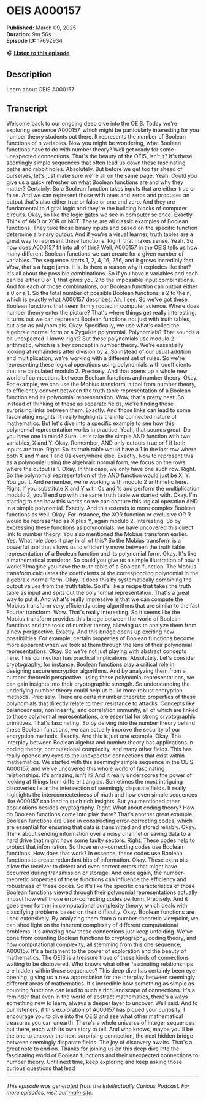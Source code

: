 # OEIS A000157

**Published:** March 09, 2025  
**Duration:** 9m 56s  
**Episode ID:** 17692934

🎧 **[Listen to this episode](https://intellectuallycurious.buzzsprout.com/2529712/episodes/17692934-oeis-a000157)**

## Description

Learn about OEIS A000157

## Transcript

Welcome back to our ongoing deep dive into the OEIS. Today we're exploring sequence A000157, which might be particularly interesting for you number theory students out there. It represents the number of Boolean functions of n variables. Now you might be wondering, what Boolean functions have to do with number theory? Well get ready for some unexpected connections. That's the beauty of the OEIS, isn't it? It's these seemingly simple sequences that often lead us down these fascinating paths and rabbit holes. Absolutely. But before we get too far ahead of ourselves, let's just make sure we're all on the same page. Yeah. Could you give us a quick refresher on what Boolean functions are and why they matter? Certainly. So a Boolean function takes inputs that are either true or false. And we can represent those with ones and zeros and produces an output that's also either true or false or one and zero. And they are fundamental to digital logic and they're the building blocks of computer circuits. Okay, so like the logic gates we see in computer science. Exactly. Think of AND or XOR or NOT. These are all classic examples of Boolean functions. They take those binary inputs and based on the specific function determine a binary output. And if you're a visual learner, truth tables are a great way to represent these functions. Right, that makes sense. Yeah. So how does A000157 fit into all of this? Well, A000157 in the OEIS tells us how many different Boolean functions we can create for a given number of variables. The sequence starts 1, 2, 4, 16, 256, and it grows incredibly fast. Wow, that's a huge jump. It is. Is there a reason why it explodes like that? It's all about the possible combinations. So if you have n variables and each can be either 0 or 1, that gives you 2 to the impossible input combinations. And for each of those combinations, our Boolean function can output either a 0 or a 1. So the total number of possible Boolean functions is 2 to the n, which is exactly what A000157 describes. Ah, I see. So we've got these Boolean functions that seem firmly rooted in computer science. Where does number theory enter the picture? That's where things get really interesting. It turns out we can represent Boolean functions not just with truth tables, but also as polynomials. Okay. Specifically, we use what's called the algebraic normal form or a Zygulkin polynomial. Polynomials? That sounds a bit unexpected. I know, right? But these polynomials use modulo 2 arithmetic, which is a key concept in number theory. We're essentially looking at remainders after division by 2. So instead of our usual addition and multiplication, we're working with a different set of rules. So we're representing these logical operations using polynomials with coefficients that are calculated modulo 2. Precisely. And that opens up a whole new world of connections between Boolean functions and number theory. Okay. For example, we can use the Mobius transform, a tool from number theory, to efficiently convert between the truth table representation of a Boolean function and its polynomial representation. Wow, that's pretty neat. So instead of thinking of these as separate fields, we're finding these surprising links between them. Exactly. And those links can lead to some fascinating insights. It really highlights the interconnected nature of mathematics. But let's dive into a specific example to see how this polynomial representation works in practice. Yeah, that sounds great. Do you have one in mind? Sure. Let's take the simple AND function with two variables, X and Y. Okay. Remember, AND only outputs true or 1 if both inputs are true. Right. So its truth table would have a 1 in the last row where both X and Y are 1 and 0s everywhere else. Exactly. Now to represent this as a polynomial using the algebraic normal form, we focus on the rows where the output is 1. Okay. In this case, we only have one such row. Right. So the polynomial representation of the AND function would just be X, Y. You got it. And remember, we're working with modulo 2 arithmetic here. Right. If you substitute X and Y with 0s and 1s and perform the multiplication modulo 2, you'll end up with the same truth table we started with. Okay. I'm starting to see how this works so we can capture this logical operation AND in a simple polynomial. Exactly. And this extends to more complex Boolean functions as well. Okay. For instance, the XOR function or exclusive OR R would be represented as X plus Y, again modulo 2. Interesting. So by expressing these functions as polynomials, we have uncovered this direct link to number theory. You also mentioned the Mobius transform earlier. Yes. What role does it play in all of this? So the Mobius transform is a powerful tool that allows us to efficiently move between the truth table representation of a Boolean function and its polynomial form. Okay. It's like a mathematical translator. So could you give us a simple illustration of how it works? Imagine you have the truth table of a Boolean function. The Mobius transform calculates the coefficients of the corresponding polynomial in the algebraic normal form. Okay. It does this by systematically combining the output values from the truth table. So it's like a recipe that takes the truth table as input and spits out the polynomial representation. That's a great way to put it. And what's really impressive is that we can compute the Mobius transform very efficiently using algorithms that are similar to the fast Fourier transform. Wow. That's really interesting. So it seems like the Mobius transform provides this bridge between the world of Boolean functions and the tools of number theory, allowing us to analyze them from a new perspective. Exactly. And this bridge opens up exciting new possibilities. For example, certain properties of Boolean functions become more apparent when we look at them through the lens of their polynomial representations. Okay. So we're not just playing with abstract concepts here. This connection has practical implications. Absolutely. Let's consider cryptography, for instance. Boolean functions play a critical role in designing secure encryption algorithms. And by analyzing them from a number theoretic perspective, using these polynomial representations, we can gain insights into their cryptographic strength. So understanding the underlying number theory could help us build more robust encryption methods. Precisely. There are certain number theoretic properties of these polynomials that directly relate to their resistance to attacks. Concepts like balancedness, nonlinearity, and correlation immunity, all of which are linked to those polynomial representations, are essential for strong cryptographic primitives. That's fascinating. So by delving into the number theory behind these Boolean functions, we can actually improve the security of our encryption methods. Exactly. And this is just one example. Okay. This interplay between Boolean algebra and number theory has applications in coding theory, computational complexity, and many other fields. This has really opened my eyes to the unexpected connections that exist within mathematics. We started with this seemingly simple sequence in the OEIS, A000157, and we've uncovered this whole world of fascinating relationships. It's amazing, isn't it? And it really underscores the power of looking at things from different angles. Sometimes the most intriguing discoveries lie at the intersection of seemingly disparate fields. It really highlights the interconnectedness of math and how even simple sequences like A000157 can lead to such rich insights. But you mentioned other applications besides cryptography. Right. What about coding theory? How do Boolean functions come into play there? That's another great example. Boolean functions are used in constructing error-correcting codes, which are essential for ensuring that data is transmitted and stored reliably. Okay. Think about sending information over a noisy channel or saving data to a hard drive that might have some faulty sectors. Right. These codes help to protect that information. So those error-correcting codes use Boolean functions. How does that work? In essence, these codes use Boolean functions to create redundant bits of information. Okay. These extra bits allow the receiver to detect and even correct errors that might have occurred during transmission or storage. And once again, the number-theoretic properties of these functions can influence the efficiency and robustness of these codes. So it's like the specific characteristics of those Boolean functions viewed through their polynomial representations actually impact how well those error-correcting codes perform. Precisely. And it goes even further in computational complexity theory, which deals with classifying problems based on their difficulty. Okay. Boolean functions are used extensively. By analyzing them from a number-theoretic viewpoint, we can shed light on the inherent complexity of different computational problems. It's amazing how these connections just keep unfolding. We've gone from counting Boolean functions to cryptography, coding theory, and now computational complexity, all stemming from this one sequence, A000157. It's a testament to the power of exploration and the beauty of mathematics. The OEIS is a treasure trove of these kinds of connections waiting to be discovered. Who knows what other fascinating relationships are hidden within those sequences? This deep dive has certainly been eye-opening, giving us a new appreciation for the interplay between seemingly different areas of mathematics. It's incredible how something as simple as counting functions can lead to such a rich landscape of connections. It's a reminder that even in the world of abstract mathematics, there's always something new to learn, always a deeper layer to uncover. Well said. And to our listeners, if this exploration of A000157 has piqued your curiosity, I encourage you to dive into the OEIS and see what other mathematical treasures you can unearth. There's a whole universe of integer sequences out there, each with its own story to tell. And who knows, maybe you'll be the one to uncover the next surprising connection, the next hidden bridge between seemingly disparate fields. The joy of discovery awaits. That's a great note to end on. Thanks for joining us on this deep dive into the fascinating world of Boolean functions and their unexpected connections to number theory. Until next time, keep exploring and keep asking those curious questions that lead

---
*This episode was generated from the Intellectually Curious Podcast. For more episodes, visit our [main site](https://intellectuallycurious.buzzsprout.com).*
